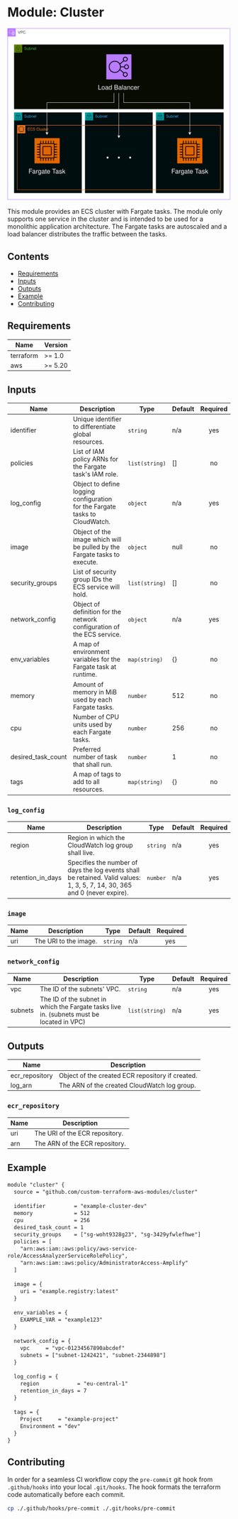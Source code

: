 # Module: Cluster

![Cluster visualized](.github/diagrams/cluster-transparent.png)

This module provides an ECS cluster with Fargate tasks. The module only supports one service in the cluster and is intended to be used for a monolithic application architecture. The Fargate tasks are autoscaled and a load balancer distributes the traffic between the tasks.

## Contents

- [Requirements](#requirements)
- [Inputs](#inputs)
- [Outputs](#outputs)
- [Example](#example)
- [Contributing](#contributing)

## Requirements

| Name      | Version |
| --------- | ------- |
| terraform | >= 1.0  |
| aws       | >= 5.20 |

## Inputs

| Name               | Description                                                                 | Type           | Default | Required |
| ------------------ | --------------------------------------------------------------------------- | -------------- | ------- | :------: |
| identifier         | Unique identifier to differentiate global resources.                        | `string`       | n/a     |   yes    |
| policies           | List of IAM policy ARNs for the Fargate task's IAM role.                    | `list(string)` | []      |    no    |
| log_config         | Object to define logging configuration for the Fargate tasks to CloudWatch. | `object`       | n/a     |   yes    |
| image              | Object of the image which will be pulled by the Fargate tasks to execute.   | `object`       | null    |    no    |
| security_groups    | List of security group IDs the ECS service will hold.                       | `list(string)` | []      |    no    |
| network_config     | Object of definition for the network configuration of the ECS service.      | `object`       | n/a     |   yes    |
| env_variables      | A map of environment variables for the Fargate task at runtime.             | `map(string)`  | {}      |    no    |
| memory             | Amount of memory in MiB used by each Fargate tasks.                         | `number`       | 512     |    no    |
| cpu                | Number of CPU units used by each Fargate tasks.                             | `number`       | 256     |    no    |
| desired_task_count | Preferred number of task that shall run.                                    | `number`       | 1       |    no    |
| tags               | A map of tags to add to all resources.                                      | `map(string)`  | {}      |    no    |

### `log_config`

| Name              | Description                                                                                                                | Type     | Default | Required |
| ----------------- | -------------------------------------------------------------------------------------------------------------------------- | -------- | ------- | :------: |
| region            | Region in which the CloudWatch log group shall live.                                                                       | `string` | n/a     |   yes    |
| retention_in_days | Specifies the number of days the log events shall be retained. Valid values: 1, 3, 5, 7, 14, 30, 365 and 0 (never expire). | `number` | n/a     |   yes    |

### `image`

| Name | Description           | Type     | Default | Required |
| ---- | --------------------- | -------- | ------- | :------: |
| uri  | The URI to the image. | `string` | n/a     |   yes    |

### `network_config`

| Name    | Description                                                                               | Type           | Default | Required |
| ------- | ----------------------------------------------------------------------------------------- | -------------- | ------- | :------: |
| vpc     | The ID of the subnets' VPC.                                                               | `string`       | n/a     |   yes    |
| subnets | The ID of the subnet in which the Fargate tasks live in. (subnets must be located in VPC) | `list(string)` | n/a     |   yes    |

## Outputs

| Name           | Description                                      |
| -------------- | ------------------------------------------------ |
| ecr_repository | Object of the created ECR repository if created. |
| log_arn        | The ARN of the created CloudWatch log group.     |

### `ecr_repository`

| Name | Description                    |
| ---- | ------------------------------ |
| uri  | The URI of the ECR repository. |
| arn  | The ARN of the ECR repository. |

## Example

```hcl
module "cluster" {
  source = "github.com/custom-terraform-aws-modules/cluster"

  identifier         = "example-cluster-dev"
  memory             = 512
  cpu                = 256
  desired_task_count = 1
  security_groups    = ["sg-woht9328g23", "sg-3429yfwlefhwe"]
  policies = [
    "arn:aws:iam::aws:policy/aws-service-role/AccessAnalyzerServiceRolePolicy",
    "arn:aws:iam::aws:policy/AdministratorAccess-Amplify"
  ]

  image = {
    uri = "example.registry:latest"
  }

  env_variables = {
    EXAMPLE_VAR = "example123"
  }

  network_config = {
    vpc     = "vpc-01234567890abcdef"
    subnets = ["subnet-1242421", "subnet-2344898"]
  }

  log_config = {
    region            = "eu-central-1"
    retention_in_days = 7
  }

  tags = {
    Project     = "example-project"
    Environment = "dev"
  }
}
```

## Contributing

In order for a seamless CI workflow copy the `pre-commit` git hook from `.github/hooks` into your local `.git/hooks`. The hook formats the terraform code automatically before each commit.

```bash
cp ./.github/hooks/pre-commit ./.git/hooks/pre-commit
```

